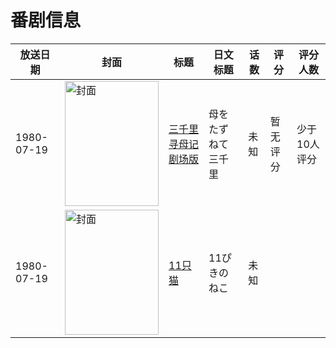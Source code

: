 # 番剧信息

|放送日期|封面|标题|日文标题|话数|评分|评分人数|
|---|---|---|---|---|---|---|
|1980-07-19|<img src="//lain.bgm.tv/pic/cover/c/2f/2e/426715_X5uTj.jpg" alt="封面" style="width:150px;height:200px;object-fit:cover;">|[三千里寻母记 剧场版](https://bangumi.tv/subject/426715)|母をたずねて三千里|未知|暂无评分|少于10人评分|
|1980-07-19|<img src="//lain.bgm.tv/pic/cover/c/65/2a/414669_aZAPD.jpg" alt="封面" style="width:150px;height:200px;object-fit:cover;">|[11只猫](https://bangumi.tv/subject/414669)|11ぴきのねこ|未知|||
